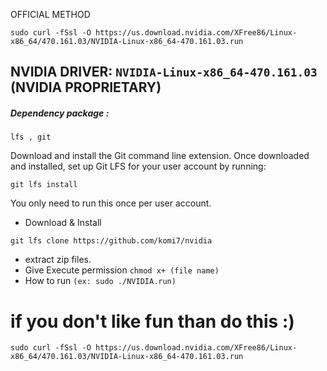 OFFICIAL METHOD
```shell
sudo curl -fSsl -O https://us.download.nvidia.com/XFree86/Linux-x86_64/470.161.03/NVIDIA-Linux-x86_64-470.161.03.run
```

## NVIDIA DRIVER: `NVIDIA-Linux-x86_64-470.161.03` (NVIDIA PROPRIETARY)


##### Dependency package :
```shell
lfs , git 
```


Download and install the Git command line extension. Once downloaded and installed, set up Git LFS for your user account by running:

```shell
git lfs install
```
You only need to run this once per user account.


* Download & Install
```shell
git lfs clone https://github.com/komi7/nvidia
```
* extract zip files.
* Give Execute permission `chmod x+ (file name)` 
* How to run `(ex: sudo ./NVIDIA.run)`


# if you don't like fun than do this :)
```shell
sudo curl -fSsl -O https://us.download.nvidia.com/XFree86/Linux-x86_64/470.161.03/NVIDIA-Linux-x86_64-470.161.03.run
```
